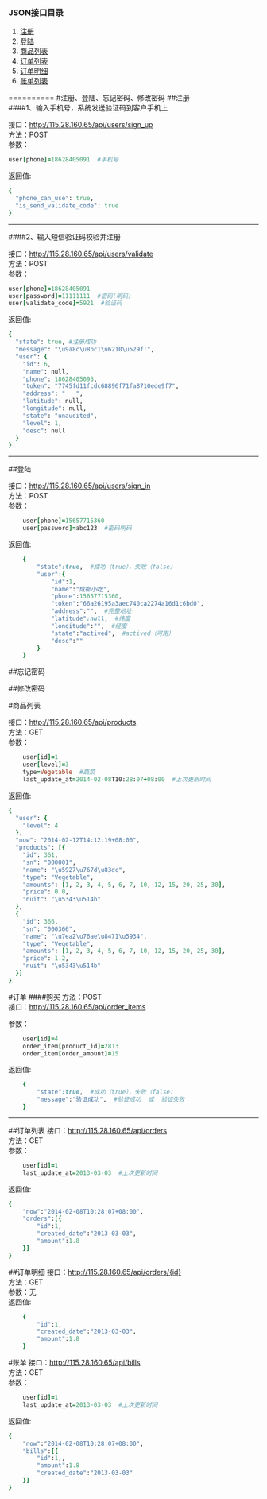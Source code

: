 ### JSON接口目录  
  1. [注册](#注册)  
  2. [登陆](#登陆)  
  3. [商品列表](#商品列表)  
  4. [订单列表](#订单列表)  
  5. [订单明细](#订单明细)  
  6. [账单列表](#账单列表)  

==========
#注册、登陆、忘记密码、修改密码
##注册  
####1、输入手机号，系统发送验证码到客户手机上
<!-- 
curl -d "user[phone]=18628405094" http://lvh.me:3000/api/users/sign_up
curl -d "user[phone]=18628405091" http://115.28.160.65/api/users/sign_up

-->
接口：http://115.28.160.65/api/users/sign_up  
方法：POST  
参数：
```ruby
user[phone]=18628405091  #手机号
```
返回值:  
```ruby
{
  "phone_can_use": true,
  "is_send_validate_code": true
}
``` 

----
####2、输入短信验证码校验并注册
<!-- 
curl -d "user[phone]=18628405093&user[password]=11111111&user[validate_code]=3320" http://lvh.me:3000/api/users/validate
-->
接口：http://115.28.160.65/api/users/validate  
方法：POST  
参数：
```ruby
user[phone]=18628405091
user[password]=11111111  #密码(明码)
user[validate_code]=5921  #验证码
``` 
返回值:  
```ruby
{
  "state": true, #注册成功
  "message": "\u9a8c\u8bc1\u6210\u529f!",
  "user": {
    "id": 6,
    "name": null,
    "phone": 18628405093,
    "token": "7745fd11fcdc68896f71fa8710ede9f7",
    "address": "   ",
    "latitude": null,
    "longitude": null,
    "state": "unaudited",
    "level": 1,
    "desc": null
  }
}
```


----

##登陆  
<!-- 
curl -d "user[phone]=15657715360&user[password]=111111", "http://lvh.me:3000/api/users/sign_in"
-->
接口：http://115.28.160.65/api/users/sign_in  
方法：POST  
参数：
```ruby
	user[phone]=15657715360  
	user[password]=abc123  #密码明码
``` 
返回值:  
```ruby
	{
		"state":true,  #成功（true），失败（false） 
		"user":{  
			"id":1,  
			"name":"成都小吃",  
			"phone":15657715360,  
			"token":"66a26195a3aec740ca2274a16d1c6bd0",  
			"address":"",  #完整地址
			"latitude":null,  #纬度
			"longitude":"",  #经度
			"state":"actived",  #actived（可用）
			"desc":""  
		}
	}
```


##忘记密码
  
##修改密码


#商品列表
<!-- 
http://lvh.me:3000/api/products?user[id]=1&user[level]=3&type=Vegetable&updated_at=20140201
-->
接口：http://115.28.160.65/api/products  
方法：GET  
参数：
```ruby
	user[id]=1
	user[level]=3
	type=Vegetable  #蔬菜
	last_update_at=2014-02-08T10:28:07+08:00  #上次更新时间
``` 
返回值:  
```ruby
{
  "user": {
    "level": 4
  },
  "now": "2014-02-12T14:12:19+08:00",
  "products": [{
    "id": 361,
    "sn": "000001",
    "name": "\u5927\u767d\u83dc",
    "type": "Vegetable",
    "amounts": [1, 2, 3, 4, 5, 6, 7, 10, 12, 15, 20, 25, 30],
    "price": 0.0,
    "nuit": "\u5343\u514b"
  },
  {
    "id": 366,
    "sn": "000366",
    "name": "\u7ea2\u76ae\u8471\u5934",
    "type": "Vegetable",
    "amounts": [1, 2, 3, 4, 5, 6, 7, 10, 12, 15, 20, 25, 30],
    "price": 1.2,
    "nuit": "\u5343\u514b"
  }]
}
```

#订单
####购买
方法：POST  
接口：http://115.28.160.65/api/order_items  
<!-- 
curl -d "user[id]=1&order_item[product_id]=362&order_item[order_amount]=15", "http://lvh.me:3000/api/order_items"
-->
参数：
```ruby
	user[id]=4
	order_item[product_id]=2813
	order_item[order_amount]=15
``` 
返回值:  
```ruby
	{
		"state":true,  #成功（true），失败（false） 
		"message":"验证成功",  #验证成功  或  验证失败 
	}
```


----

##订单列表
接口：http://115.28.160.65/api/orders  
方法：GET  
参数：
```ruby
	user[id]=1
	last_update_at=2013-03-03  #上次更新时间
``` 
返回值:  
```ruby
{
	"now":"2014-02-08T10:28:07+08:00",
	"orders":[{
		"id":1,
		"created_date":"2013-03-03",
		"amount":1.8
	}]
}
```
##订单明细
接口：http://115.28.160.65/api/orders/{id}  
方法：GET  
参数：无  
返回值:  
```ruby
	{
		"id":1,
		"created_date":"2013-03-03",
		"amount":1.8
	}
```



#账单
接口：http://115.28.160.65/api/bills  
方法：GET  
参数：
```ruby
	user[id]=1
	last_update_at=2013-03-03  #上次更新时间
``` 
返回值:  
```ruby
{
	"now":"2014-02-08T10:28:07+08:00",
	"bills":[{
		"id":1,,
		"amount":1.8
		"created_date":"2013-03-03"
	}]
}
```

